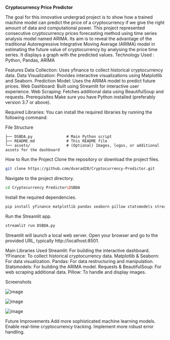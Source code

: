 
**Cryptocurrency Price Predictor**


The goal for this innovative undergrad project is to show how a trained machine model can predict the price of a
cryptocurrency if we give the right amount of data and computational power. This project represented consecutive
cryptocurrency prices forecasting method using time series analysis model named ARIMA. Its aim is to reveal the
advantage of the traditional Autoregressive Integrative Moving Average (ARIMA) model in estimating the future value of
cryptocurrency by analysing the price time series. It displays a graph with the predicted values.
Technology Used : Python, Pandas, ARIMA

Features
Data Collection: Uses yfinance to collect historical cryptocurrency data.
Data Visualization: Provides interactive visualizations using Matplotlib and Seaborn.
Prediction Model: Uses the ARIMA model to predict future prices.
Web Dashboard: Built using Streamlit for interactive user experience.
Web Scraping: Fetches additional data using BeautifulSoup and requests.
Prerequisites
Make sure you have Python installed (preferably version 3.7 or above).

Required Libraries:
You can install the required libraries by running the following command:


File Structure
```
├── DSBDA.py               # Main Python script
├── README.md              # This README file
└── assets/                # (Optional) Images, logos, or additional assets for the dashboard
```
How to Run the Project
Clone the repository or download the project files.

```bash
git clone https://github.com/dvarad20/Cryptocurrency-Predictor.git
```

Navigate to the project directory.
```bash
cd Cryptocurrency Predictor\DSBDA
```

Install the required dependencies.
```bash
pip install yfinance matplotlib pandas seaborn pillow statsmodels streamlit requests beautifulsoup4
```

Run the Streamlit app.
```bash
streamlit run DSBDA.py
```
Streamlit will launch a local web server. Open your browser and go to the provided URL, typically http://localhost:8501.

Main Libraries Used
Streamlit: For building the interactive dashboard.
YFinance: To collect historical cryptocurrency data.
Matplotlib & Seaborn: For data visualization.
Pandas: For data restructuring and manipulation.
Statsmodels: For building the ARIMA model.
Requests & BeautifulSoup: For web scraping additional data.
Pillow: To handle and display images.

Screenshots

![image](https://github.com/user-attachments/assets/0fa089b0-05e1-40df-a8b1-c6a456046252)

![image](https://github.com/user-attachments/assets/0c5eb931-d7c9-4733-9d2c-bade8c13b866)

![image](https://github.com/user-attachments/assets/dbbce0e4-6d1a-42fd-9095-1e5468ba86f1)


Future Improvements
Add more sophisticated machine learning models.
Enable real-time cryptocurrency tracking.
Implement more robust error handling.
